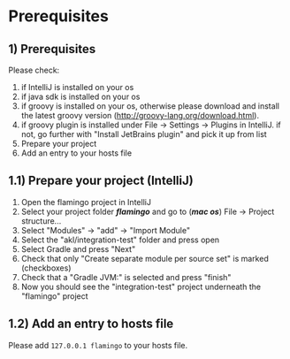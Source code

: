 # Prerequisites

## 1) Prerequisites
Please check:
1. if IntelliJ is installed on your os
2. if java sdk is installed on your os
3. if groovy is installed on your os, otherwise please download and install the latest groovy version (http://groovy-lang.org/download.html).
4. if groovy plugin is installed under File -> Settings -> Plugins in IntelliJ. if not, go further with "Install JetBrains plugin" and pick it up from list
5. Prepare your project
6. Add an entry to your hosts file

## 1.1) Prepare your project (IntelliJ)
1. Open the flamingo project in IntelliJ
2. Select your project folder ***flamingo*** and go to (***mac os***) File -> Project structure... 
3. Select "Modules" -> "add" -> "Import Module" 
4. Select the "akl/integration-test" folder and press open 
5. Select Gradle and press "Next" 
6. Check that only "Create separate module per source set" is marked (checkboxes) 
7. Check that a "Gradle JVM:" is selected and press "finish" 
8. Now you should see the "integration-test" project underneath the "flamingo" project 

## 1.2) Add an entry to hosts file
Please add `127.0.0.1 flamingo` to your hosts file.
